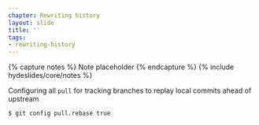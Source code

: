 ```yaml
---
chapter: Rewriting history
layout: slide
title: ''
tags:
- rewriting-history
---
```


{% capture notes %}
Note placeholder
{% endcapture %}
{% include hydeslides/core/notes %}

Configuring all `pull` for tracking branches to replay local commits ahead of upstream

```bash
$ git config pull.rebase true
```
